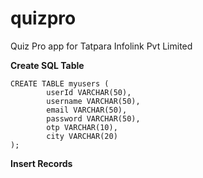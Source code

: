 # quizpro
Quiz Pro app for Tatpara Infolink Pvt Limited

**Create SQL Table**
```
CREATE TABLE myusers ( 
        userId VARCHAR(50), 
        username VARCHAR(50), 
        email VARCHAR(50), 
        password VARCHAR(50), 
        otp VARCHAR(10),  
        city VARCHAR(20) 
); 
```

**Insert Records**
```

```
